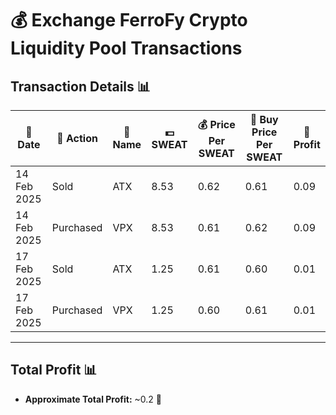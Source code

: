 # 💰 Exchange FerroFy Crypto Liquidity Pool Transactions

## Transaction Details 📊
| 📅 Date        | 🛒 Action   | 📛 Name | 💵 SWEAT   | 💰 Price Per SWEAT | 🧾 Buy Price Per SWEAT | 🌟 Profit |
|----------------|-------------|---------|------------|--------------------|------------------------|-----------|
| 14 Feb 2025    | Sold        | ATX     | 8.53       | 0.62               | 0.61                   | 0.09      |
| 14 Feb 2025    | Purchased   | VPX     | 8.53       | 0.61               | 0.62                   | 0.09      |
| 17 Feb 2025    | Sold        | ATX     | 1.25       | 0.61               | 0.60                   | 0.01      |
| 17 Feb 2025    | Purchased   | VPX     | 1.25       | 0.60               | 0.61                   | 0.01      |

---

## Total Profit 📊
- **Approximate Total Profit:** ~0.2 💸
